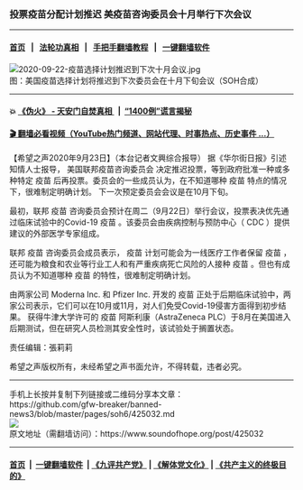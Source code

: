 ### 投票疫苗分配计划推迟 美疫苗咨询委员会十月举行下次会议
------------------------

#### [首页](https://github.com/gfw-breaker/banned-news3/blob/master/README.md) &nbsp;&nbsp;|&nbsp;&nbsp; [法轮功真相](https://github.com/begood0513/basic/blob/master/README.md)  &nbsp;&nbsp;|&nbsp;&nbsp; [手把手翻墙教程](https://github.com/gfw-breaker/guides/wiki)  &nbsp;&nbsp;|&nbsp;&nbsp; [一键翻墙软件](https://github.com/gfw-breaker/nogfw/blob/master/README.md)  



<div><img alt="2020-09-22-疫苗选择计划推迟到下次十月会议.jpg" src="https://img.soundofhope.org/2020-09/1600889184848.jpg"/>
<br/><figcaption class="caption">
 图：美国疫苗选择计划将推迟到下次委员会在十月下旬会议（SOH合成）
</figcaption></div><hr/>

#### 💥 [《伪火》 - 天安门自焚真相 ](http://158.247.195.190:10000/videos/blog/weihuo.html)&nbsp; |&nbsp; [“1400例”谎言揭秘  ](http://158.247.195.190:10000/videos/blog/jiexi1400.html)

#### [ 🎬  翻墙必看视频（YouTube热门频道、网站代理、时事热点、历史事件 ...）](https://github.com/gfw-breaker/links/blob/master/banned.md)

<div><div class="Content__Wrapper sc-1bvya0-0 grZQxZ">
 <p class="meta-top">
  <span class="meta">
   【希望之声2020年9月23日】（本台记者文興综合报导）
  </span>
  据《华尔街日报》引述知情人士报导，
  <ok href="/term/382654">
   美国联邦疫苗咨询委员会
  </ok>
  决定推迟投票，等到政府批准一种或多种特定
  <ok href="/term/19628">
   疫苗
  </ok>
  后再投票。委员会的一些成员认为，在不知道哪种
  <ok href="/term/19628">
   疫苗
  </ok>
  特点的情况下，很难制定明确计划。 下一次预定委员会会议是在10月下旬。
 </p>
 <p>
  最初，联邦
  <ok href="/term/19628">
   疫苗
  </ok>
  咨询委员会预计在周二（9月22日）举行会议，投票表决优先通过临床试验中的Covid-19
  <ok href="/term/19628">
   疫苗
  </ok>
  。该委员会由疾病控制与预防中心（
  <ok href="/term/16586">
   CDC
  </ok>
  ）提供建议的外部医学专家组成。
 </p>
 <div class="AD_Embed__Wrap-sc-1xslmin-0 igMuqX module desktop">
  <div>
  </div>
 </div>
 <p>
  联邦
  <ok href="/term/19628">
   疫苗
  </ok>
  咨询委员会成员表示，
  <ok href="/term/19628">
   疫苗
  </ok>
  计划可能会为一线医疗工作者保留
  <ok href="/term/19628">
   疫苗
  </ok>
  ，还可能为粮食和农业等行业工人和有严重疾病死亡风险的人接种
  <ok href="/term/19628">
   疫苗
  </ok>
  。但也有成员认为不知道哪种
  <ok href="/term/19628">
   疫苗
  </ok>
  的特性，很难制定明确计划。
 </p>
 <p>
  由两家公司
  <ok href="/term/382657">
   Moderna Inc.
  </ok>
  和
  <ok href="/term/382660">
   Pfizer Inc.
  </ok>
  开发的
  <ok href="/term/19628">
   疫苗
  </ok>
  正处于后期临床试验中，两家公司表示，它们可以在10月或11月，对人们免受Covid-19侵害方面得到初步结果。 获得牛津大学许可的
  <ok href="/term/19628">
   疫苗
  </ok>
  阿斯利康（AstraZeneca PLC）于8月在美国进入后期测试，但在研究人员检测其安全性时，该试验处于搁置状态。
 </p>
 <p class="meta-btm">
  责任编辑：張莉莉
 </p>
 <p class="meta-btm">
  希望之声版权所有，未经希望之声书面允许，不得转载，违者必究。
 </p>
</div>
</div>
<hr/>
手机上长按并复制下列链接或二维码分享本文章：<br/>
https://github.com/gfw-breaker/banned-news3/blob/master/pages/soh6/425032.md <br/>
<a href='https://github.com/gfw-breaker/banned-news3/blob/master/pages/soh6/425032.md'><img src='https://github.com/gfw-breaker/banned-news3/blob/master/pages/soh6/425032.md.png'/></a> <br/>
原文地址（需翻墙访问）：https://www.soundofhope.org/post/425032


------------------------
#### [首页](https://github.com/gfw-breaker/banned-news3/blob/master/README.md) &nbsp;|&nbsp; [一键翻墙软件](https://github.com/gfw-breaker/nogfw/blob/master/README.md) &nbsp;| [《九评共产党》](https://github.com/gfw-breaker/9ping.md/blob/master/README.md#九评之一评共产党是什么) | [《解体党文化》](https://github.com/gfw-breaker/jtdwh.md/blob/master/README.md) | [《共产主义的终极目的》](https://github.com/gfw-breaker/gczydzjmd.md/blob/master/README.md)


<img src='http://gfw-breaker.win/banned-news3/pages/soh6/425032.md' width='0px' height='0px'/>